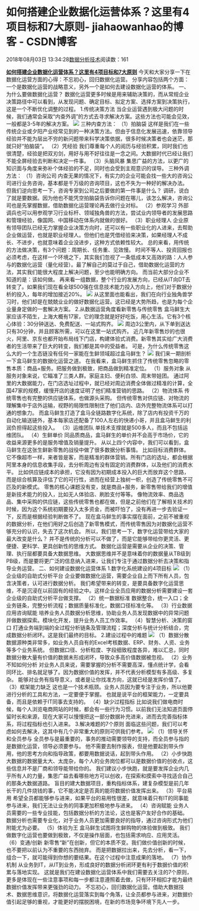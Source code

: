 
# 如何搭建企业数据化运营体系？这里有4项目标和7大原则​​​​​​​ - jiahaowanhao的博客 - CSDN博客


2018年08月03日 13:34:28[数据分析技术](https://me.csdn.net/jiahaowanhao)阅读数：161


**[如何搭建企业数据化运营体系？这里有4项目标和7大原则](http://cda.pinggu.org/view/26272.html)**
今天和大家分享一下在数据化运营方面的心得：不忘初心，回归数据化运营。
分享内容包括两个方面：一个是数据化运营的战略意义，另外一个是如何去建设数据化运营的体系。
一、为什么要做数据化运营？
数据化运营更多时候是用来辅助决策的，而从常规企业决策路径中可以看到，从发现问题、确定目标、拟定方案、选择方案到决策执行，这是一个不断优化调整的过程。
1.传统决策方法
当企业运营遇到极大问题的时候，我们通常会采取“内查外调”的方式去寻求解决方案。这些方法也可能会见效，一般都是3-5年的解决方案。
![](http://www.cda.cn/uploadfile/image/20180803/20180803065054_79214.png)
三种内查方法：
（1）拍脑袋
这样是我们在一些传统企业或夕阳产业经常见到的一种决策方法。但由于信息化发展迅速，依靠领导经验并不能为层出不穷的新问题带来科学决策依据，很多时候决策者也会迷茫，那就只好“拍脑袋”。
（2）凭经验
我们尊重每个人的阅历与经验积累，同时我们也很清楚，经验是把双刃剑，用好与用不好往往是一念之间。大数据时代已经让我们不能全屏经验去判断和决定一件事。
（3）头脑风暴
集思广益的方法，以更广的知识面与角度来弥补个体经验的不足，同时也会受到主观意识的误导。
三种外调方法：
（1）咨询公司
内查无果的情况下，有实力的企业可能会找一些大的咨询公司进行业务咨询，基本都是千万级的咨询项目，这也不失为一种好的解决办法。
但我们逆向思考一下，咨询专家到公司之后要做的第一件事是什么？
调研，说白了就是要数据。因为他也不能凭空拍脑袋告诉你问题在哪儿，该怎么解决，咨询公司也是先掌握数据，借助数据化运营理论再去做行业对标。
（2）参观学习
外部调兵也可以用参观学习行业标杆、领域独角兽的方法，尝试业内领导者的发展思路和管理经验，像国网、中国移动在体系内就做的很好。
（3）职业经理人
企业原有领导团队已经无力掌握企业决策方向时，还可以有一些职业化的人进来，去帮助企业做运营，也就是职业经理人。但他们也是凭借经验来决策，如果经理人不成长、不进步，也就意味着企业没进步，这种方式依赖性较大。
总的来看，用传统的方法做决策，有3个问题：周期长、任务重、见效慢。
时间不等人、投资回报也必须考虑，在这样一个环境之下，其实我们忽视了一条低成本又高效的路：人人参与的数据化运营（量化经营）。最了解自己的莫过于自己，借助数据化运营的方法，其实我们能很大程度上解决问题，至少也能明确方向。
而当前大部分企业不知道的是：该如何做。
再来看一组数据，整个行业的发展方向，已经从IT向DT去转变了。如果我们现在看全球500强在信息技术能力投入方向上，他们对于数据分析的投入，每年的增加接近20%。
![](http://www.cda.cn/uploadfile/image/20180803/20180803065103_22309.png)
从这里面也能看出，我们在向行业独角兽学习时，他们却是在兢兢业业的做好数据化运营。这已经是大势所趋，也是为每个企业量身定做的一套解决方案。
2.从数据运营角度看新零售与传统零售
盒马鲜生大家应该不陌生，上海大概有17家，它的理念就是好好吃饭，用心生活。它有3个核心体验：30分钟送达、免费配送、一站式购齐。
![](http://www.cda.cn/uploadfile/image/20180803/20180803065114_30726.png)
周边3公里内，从下单到送达只有30分钟，并且顾客所需，可以在这里一站式购齐。
近几年新零售炒的也很火，阿里、京东也都开始布局线下门店，构建体验式消费。新零售其实给广大消费者的生活带来了巨大的转变，我们都是其中的受益者。
可是，为什么传统零售这么大的一个生态链没有任何一家能在生鲜领域超过盒马鲜生？
![](http://www.cda.cn/uploadfile/image/20180803/20180803065121_26785.png)
我们来一期剖析一下盒马鲜生的数据化运营之道。
在我看来，盒马鲜生抓住了传统零售忽略的零售本质：商品+服务。把服务做到极致，把商品做到精准定位。
（1）服务对象
从服务对象来说，它瞄准了三类人群。家庭主妇、便利白领、周末带娃团。
通过阿里的大数据能力，在门店选址过程中，就已经对周边消费全体做过精准的计算，全国47家的规模，缓慢开店的速度证明了他们精准营销的思路。
（2）物流体系
传统零售也有完整的供应链体系，也做源头采购。
但传统零售对供应链、对物流的理解集中于店外运输，视野的局限性限制住了他们店内、店外完整物流体系可以打通的想象力。
而盒马鲜生打造了盒马全链路数字化系统，除了店内有投资千万的自动化输送链外，基本每家店还配备了100人左右的快递小哥，并且盒马鲜生的利润负担得起这些投入。
（3）运维团队
单技术支撑就是500多人，而且不包括运维团队。
（4）生鲜单价
同品质商品，盒马鲜生的单价并不会高于市场价，它的收益来源更多的是服务增值及销量提升。
从以上四个内容中，我们可以看到，盒马鲜生在这张生鲜新零售的战役中做了很多数据分析事情。
比如目标消费群体。它不像超市一样，来者皆是客，而是精准的群体营销。所有门店的选址，都会根据阿里本身的信息收集手段，去分析周边有没有固定的消费群体，以及他们的消费水平。
比如供应链成本的承担，它没有因为初期成本投入的巨大而放弃这个思路，而是综合核算及评估了它的可行性，进而在经营上独树一帜，创造了传统零售不可匹及的新模式。
零售的核心课题没有变，就是商品+服务，新零售带给我们的增值是新技术能力的投入，比如无人体验店、刷脸支付等等。
像物流效率、商品选品、集中采购的供应链，这些传统零售也都在做，但是之前他们在了解相关技术的时候，因为这个系统初期要投入太多资金，而被吓怕了，没有再进一步去验证一下，反而是根据经验判断做不了。
现在盒马鲜生的事实摆在面前，之前不被重视的数据分析，在他们用好之后创造了新零售模式，而传统零售因为对数据化运营不够充分的认识，失去了这次机会。
所以，我们思考一下，数字化运营带给大家的最大改变是什么？
并不是传统的分析可以不做了，而是它能够带给你更灵活、更便捷、更科学、更具创新性的思维方式。
数据化运营是需要从企业的决策、管理、执行层都要具备大数据思维。
大数据思维并不是意味着你的数据量从TB级到PB级，而是要将更广泛的信息纳入进来，让我们专注于通过数据分析去决策和指导业务运营。
二、如何建设数据化运营体系
1.数字化系统建设的4项目标
![](http://www.cda.cn/uploadfile/image/20180803/20180803065130_27762.png)
（1）企业级的自助式分析平台
企业要做数据化运营，需要企业自上而下所有人员，包含决策者，认可进行数据分析。
我们希望带来的转变，是要具备数字化运营思维，不是沉浸在以前固有的经验之中。这样企业全员应用的数据分析需要建设一套企业级的自助式分析平台做支撑。
（2）统一数据标准
数据整合，统一入口；全业务链条，完整分析流程；数据质量标准化，数据口径标准化等。
（3）行业数据应用咨询赋能
培养业务人员数据分析思维，协助业务人员发现数据中的异常问题并做数据探索。模块化开发，提升业务人员工作效率。
（4）智慧分析、决策的窗口
打通业务端到端的全过程分析链条及管理流程；深度分析与统计分析结合，完成数据分析闭环。这是我们最终的目标。
2.建设过程中的难题
![](http://www.cda.cn/uploadfile/image/20180803/20180803065137_57766.png)
（1）数据分散
数据源种类非常多，如业务人员自有的Excel考核数据、ERP、财务、人资、业务等多个业务系统。
但数据口径、分析粒度、字段细致程度各异，难以汇总，同时数据分散大量有价值的数据未形成闭环，导致众多高价值数据被忽视。
（2）业务不知如何分析
对业务人员来说，需要掌握的分析不需要高深，懂点统计学，会看同环比、排名就足够了。因为数据价值的发挥，并不代表分析模型有多高级、多复杂。
能够对业务有指导意义，或者是让你找准方向，这就已经是发挥价值了。
（3）框架能力缺乏
这也是一个技术瓶颈。业务人员因为要专注于业务，所以他要进行分析的工具和方法，一定要便于掌握。
也就是说平台的框架能力，一定要具备，而且是依赖于IT同事去支持的。
（4）缺少过程指标
比如说我们做电商时候，每个人浏览电商网站的时候，都会有一些行为习惯。以前我们无法知道页面停留时长和来源，现在大家可以慢慢把这一部分数据补充进来，进而去完善指标体系，将过程指标也引入进来。
3.解决难题的7个原则
面临这些问题，我们可以考虑如何去解决，这其中有几个非常重大的原则可供我们参考。
![](http://www.cda.cn/uploadfile/image/20180803/20180803065144_17928.png)
（1）领导关怀和全员参与
全员参与是最重要的，事务的推动需要领导的支持，而全员参与指的是数据化运营，领导必须要参与。
他不需要去制作报表，但是他要起到带头作用，他的思考方向和指导政策，都要用数据说话，起到带头作用。
（2）小步快跑
大数据的数据量太大、太庞杂，每个人的业务岗位都可以是数据价值的创收点，这些信息并不是厂商和领导能带给你的。
我们建议小步快跑，就是要发挥企业内几乎所有人的力量，集思广益去看哪些地方可以创收，在探索和摸索中寻找适合自己的那条大数据道路。
盲目的建大数据项目，重构指标体系，建复杂模型是前几年长干的几件烧钱的事，它不能决定是否真的能将数据价值发挥出来。
（3）平台易用
希望全员都能够参与进来，如果平台的易用性很差，就意味着只有IT的同事能参与进来，我们无法让业务的同事更加积极地参与进来。
（4）咨询赋能
业务人员需要的一些专业技能，包括数据分析的方法论，这也是客户友好合作的基础。
数据分析也需要专业化，对于业务人员更加需要良好的指导，通过咨询形式为他们附能尤为必要。
（5）体验为王
盒马鲜生试图将生鲜购物的体验做到极致。
我们做数字化运营也要做到极致，不仅是操作层面，也包括需求响应、应用灵活。
（6）变通/创新
新零售“新”在创新，但它的本质不变。我们做价值创新的时候，也不要把以前认为不重要的东西抛弃。
而是把数据拉出来，先去分析，看一下，组合一下，就可能得到你想的要结果。在这个过程中注意成果的落地。
（7）协作机制
从业务到IT，从IT到业务，形成良好的数据分析闭环更有利于数据价值的积累与落地实现。
这就是我们在建设数据化运营体系中我们需要去关注的7个原则，更多是体现在一些注意事项和每一步都注意遵照着去做，只有环环相扣才能为最终数据价值发挥带来更强劲的动力。
不忘初心，回归数据化运营。借助大数据技术、数据思维意识，将数据化运营落实到每个角落，让全员都参与进来，对数据价值引起足够的重视，才能更好的摆脱困境，在新的市场竞争环境下先人一步。


